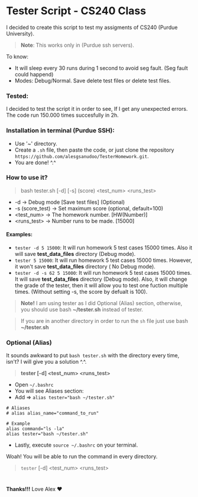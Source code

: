 # Tester Script - CS240 Class
I decided to create this script to test my assigments of CS240 (Purdue University).
> **Note**: This works only in (Purdue ssh servers).

To know:
- It will sleep every 30 runs during 1 second to avoid seg fault. (Seg fault could happend)
- Modes: Debug/Normal. Save delete test files or delete test files.


### Tested:
I decided to test the script it in order to see, If I get any unexpected errors. The code run 150.000 times succesfully in 2h.

### Installation in terminal (Purdue SSH):
- Use '~' directory.
- Create a `.sh` file, then paste the code, or just clone the repository ``https://github.com/alesgsanudoo/TesterHomework.git``.
- You are done! ^.^

### How to use it?
> bash tester.sh [-d] [-s] (score) <test_num> <runs_test>
- -d -> Debug mode [Save test files] (Optional)
- -s (score_test) -> Set maximum score (optional, default=100)
- <test_num> -> The homework number. [HW(Number)]
- <runs_test> -> Number runs to be made. [15000]

#### Examples:
- `tester -d 5 15000`: It will run homework 5 test cases 15000 times. Also it will save **test_data_files** directory (Debug mode).
- `tester 5 15000`: It will run homework 5 test cases 15000 times. However, it won't save **test_data_files** directory ( No Debug mode).
- `tester -d -s 62 5 15000`: It will run homework 5 test cases 15000 times. It will save **test_data_files** directory (Debug mode). Also, it will change the grade of the tester, then it will allow you to test one fuction multiple times. (Without setting -s, the score by defualt is 100).

> **Note!** I am using tester as I did Optional (Alias) section, otherwise, you should use bash **~/tester.sh** instead of tester.

> If you are in another directory in order to run the `sh` file just use bash **~/tester.sh** 

### Optional (Alias)
It sounds awkward to put `bash tester.sh` with the directory every time, isn't? I will give you a solution ^.^. 
> **tester [-d] <test_num> <runs_test>**
- Open  `~/.bashrc`
- You will see Aliases section: 
- Add => `alias tester="bash ~/tester.sh"`

```
# Aliases
# alias alias_name="command_to_run"

# Example
alias command="ls -la"
alias tester="bash ~/tester.sh"
```

- Lastly, execute `source ~/.bashrc` on your terminal.

Woah! You will be able to run the command in every directory.
> `tester` [-d] <test_num> <runs_test>

#
**Thanks!!!** Love Alex ♥ 




